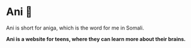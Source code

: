 # Ani 🧠

Ani is short for aniga, which is the word for me in Somali.

**Ani is a website for teens, where they can learn more about their brains.**
